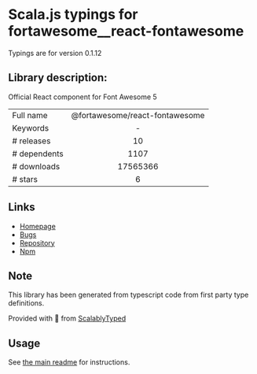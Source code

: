 
# Scala.js typings for fortawesome__react-fontawesome

Typings are for version 0.1.12

## Library description:
Official React component for Font Awesome 5

|                    |                 |
| ------------------ | :-------------: |
| Full name          | @fortawesome/react-fontawesome |
| Keywords           | - |
| # releases         | 10 |
| # dependents       | 1107 |
| # downloads        | 17565366 |
| # stars            | 6 |

## Links
- [Homepage](https://github.com/FortAwesome/react-fontawesome)
- [Bugs](https://github.com/FortAwesome/react-fontawesome/issues)
- [Repository](https://github.com/FortAwesome/react-fontawesome)
- [Npm](https://www.npmjs.com/package/%40fortawesome%2Freact-fontawesome)
    


## Note
This library has been generated from typescript code from first party type definitions.

Provided with :purple_heart: from [ScalablyTyped](https://github.com/oyvindberg/ScalablyTyped)

## Usage
See [the main readme](../../readme.md) for instructions.


